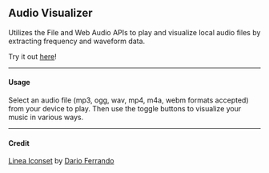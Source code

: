 ## Audio Visualizer
Utilizes the File and Web Audio APIs to play and visualize local audio files by extracting frequency and waveform data. 

Try it out [here](https://joshlaplante.github.io/audio-visualizer/)!
***
#### Usage
Select an audio file (mp3, ogg, wav, mp4, m4a, webm formats accepted) from your device to play. Then use the toggle buttons to visualize your music in various ways.
***
#### Credit
[Linea Iconset](http://linea.io/) by [Dario Ferrando](ferrando_dario@hotmail.it)
